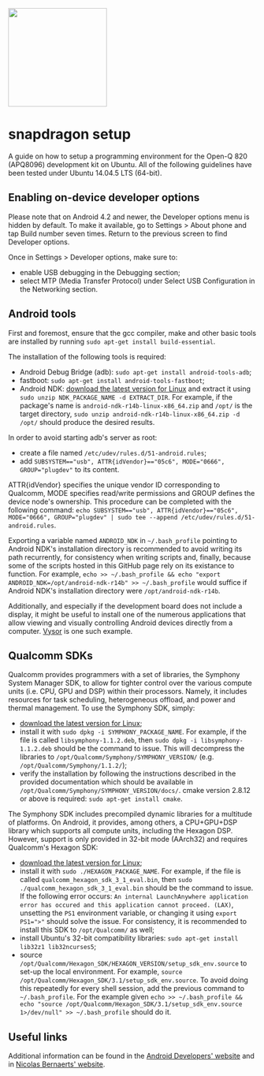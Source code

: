 <img src="http://www.cs.man.ac.uk/~nobren/images/snapdragon-setup-artwork.png" height="200">

# snapdragon setup

A guide on how to setup a programming environment for the Open-Q 820 (APQ8096) development kit on Ubuntu. All of the following guidelines have been tested under Ubuntu 14.04.5 LTS (64-bit).

## Enabling on-device developer options

Please note that on Android 4.2 and newer, the Developer options menu is hidden by default. To make it available, go to Settings > About phone and tap Build number seven times. Return to the previous screen to find Developer options.

Once in Settings > Developer options, make sure to:
* enable USB debugging in the Debugging section;
* select MTP (Media Transfer Protocol) under Select USB Configuration in the Networking section. 

## Android tools

First and foremost, ensure that the gcc compiler, make and other basic tools are installed by running `sudo apt-get install build-essential`.

The installation of the following tools is required:
* Android Debug Bridge (adb): `sudo apt-get install android-tools-adb`;
* fastboot: `sudo apt-get install android-tools-fastboot`;
* Android NDK: [download the latest version for Linux](https://developer.android.com/ndk/downloads/index.html "Android NDK downloads") and extract it using `sudo unzip NDK_PACKAGE_NAME -d EXTRACT_DIR`. For example, if the package's name is `android-ndk-r14b-linux-x86_64.zip` and `/opt/` is the target directory, `sudo unzip android-ndk-r14b-linux-x86_64.zip -d /opt/` should produce the desired results.

In order to avoid starting adb's server as root:
* create a file named `/etc/udev/rules.d/51-android.rules`;
* add `SUBSYSTEM=="usb", ATTR{idVendor}=="05c6", MODE="0666", GROUP="plugdev"` to its content.

ATTR{idVendor} specifies the unique vendor ID corresponding to Qualcomm, MODE specifies read/write permissions and GROUP defines the device node's ownership. This procedure can be completed with the following command: `echo SUBSYSTEM=="usb", ATTR{idVendor}=="05c6", MODE="0666", GROUP="plugdev" | sudo tee --append /etc/udev/rules.d/51-android.rules`.

Exporting a variable named `ANDROID_NDK` in `~/.bash_profile` pointing to Android NDK's installation directory is recommended to avoid writing its path recurrently, for consistency when writing scripts and, finally, because some of the scripts hosted in this GitHub page rely on its existance to function. For example, `echo >> ~/.bash_profile && echo "export ANDROID_NDK=/opt/android-ndk-r14b" >> ~/.bash_profile` would suffice if Android NDK's installation directory were `/opt/android-ndk-r14b`.

Additionally, and especially if the development board does not include a display, it might be useful to install one of the numerous applications that allow viewing and visually controlling Android devices directly from a computer. [Vysor](http://vysor.io "Vysor's official website") is one such example.

## Qualcomm SDKs

Qualcomm provides programmers with a set of libraries, the Symphony System Manager SDK, to allow for tighter control over the various compute units (i.e. CPU, GPU and DSP) within their processors. Namely, it includes resources for task scheduling, heterogeneous offload, and power and thermal management. To use the Symphony SDK, simply:
* [download the latest version for Linux](https://developer.qualcomm.com/software/symphony-system-manager-sdk "Symphony System Manager SDK");
* install it with `sudo dpkg -i SYMPHONY_PACKAGE_NAME`. For example, if the file is called `libsymphony-1.1.2.deb`, then `sudo dpkg -i libsymphony-1.1.2.deb` should be the command to issue. This will decompress the libraries to `/opt/Qualcomm/Symphony/SYMPHONY_VERSION/` (e.g. `/opt/Qualcomm/Symphony/1.1.2/`);
* verify the installation by following the instructions described in the provided documentation which should be available in `/opt/Qualcomm/Symphony/SYMPHONY_VERSION/docs/`. cmake version 2.8.12 or above is required: `sudo apt-get install cmake`.

The Symphony SDK includes precompiled dynamic libraries for a multitude of platforms. On Android, it provides, among others, a CPU+GPU+DSP library which supports all compute units, including the Hexagon DSP. However, support is only provided in 32-bit mode (AArch32) and requires Qualcomm's Hexagon SDK:
* [download the latest version for Linux](https://developer.qualcomm.com/software/hexagon-dsp-sdk "Hexagon DSP SDK");
* install it with `sudo ./HEXAGON_PACKAGE_NAME`. For example, if the file is called `qualcomm_hexagon_sdk_3_1_eval.bin`, then `sudo ./qualcomm_hexagon_sdk_3_1_eval.bin` should be the command to issue. If the following error occurs: `An internal LaunchAnywhere application error has occured and this application cannot proceed. (LAX)`, unsetting the `PS1` environment variable, or changing it using `export PS1=">"` should solve the issue. For consistency, it is recommended to install this SDK to `/opt/Qualcomm/` as well;
* install Ubuntu's 32-bit compatibility libraries: `sudo apt-get install lib32z1 lib32ncurses5`;
* source `/opt/Qualcomm/Hexagon_SDK/HEXAGON_VERSION/setup_sdk_env.source` to set-up the local environment. For example, `source /opt/Qualcomm/Hexagon_SDK/3.1/setup_sdk_env.source`. To avoid doing this repeatedly for every shell session, add the previous command to `~/.bash_profile`. For the example given `echo >> ~/.bash_profile && echo "source /opt/Qualcomm/Hexagon_SDK/3.1/setup_sdk_env.source 1>/dev/null" >> ~/.bash_profile` should do it.

## Useful links

Additional information can be found in the [Android Developers' website](https://developer.android.com/studio/run/device.html "Android Studio user guide") and in [Nicolas Bernaerts' website](http://bernaerts.dyndns.org/linux/74-ubuntu/328-ubuntu-trusty-android-adb-fastboot-qtadb "Ubuntu 14.04 - Install Android tools").